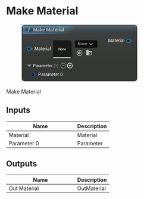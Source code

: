 # Make Material

<div align="left" data-full-width="false"><figure><img src="../../../api/Material/Make_Material.png" alt=""><figcaption></figcaption></figure></div>

Make Material

## Inputs

<table><thead><tr><th width="170">Name</th><th>Description</th></tr></thead><tbody><tr><td>Material</td><td>Material</td></tr><tr><td>Parameter 0</td><td>Parameter</td></tr></tbody></table>

## Outputs

<table><thead><tr><th width="170">Name</th><th>Description</th></tr></thead><tbody><tr><td>Out Material</td><td>OutMaterial</td></tr></tbody></table>
